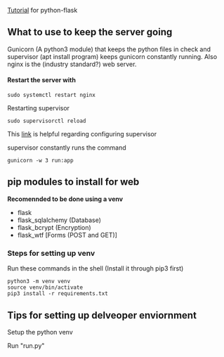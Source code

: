 [Tutorial](https://www.youtube.com/watch?v=MwZwr5Tvyxo) for python-flask

## What to use to keep the server going
Gunicorn (A python3 module) that keeps the python files in check and supervisor (apt install program) keeps gunicorn constantly running. Also nginx is the (industry standard?) web server.
#### Restart the server with 
```
sudo systemctl restart nginx
```
Restarting supervisor
```
sudo supervisorctl reload
```
This [link](https://stackoverflow.com/questions/18859063/supervisor-socket-error-issue) is helpful regarding configuring supervisor 

supervisor constantly runs the command 
```
gunicorn -w 3 run:app
```

## pip modules to install for web
__Recomennded to be done using a venv__
* flask
* flask_sqlalchemy (Database)
* flask_bcrypt (Encryption)
* flask_wtf \[Forms (POST and GET)\]

### Steps for setting up venv
Run these commands in the shell
(Install it through pip3 first)
```
python3 -m venv venv
source venv/bin/activate
pip3 install -r requirements.txt
```
## Tips for setting up delveoper enviornment
Setup the python venv

Run "run.py"
